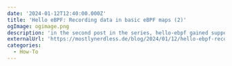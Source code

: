 ```yaml
---
date: '2024-01-12T12:40:00.000Z'
title: 'Hello eBPF: Recording data in basic eBPF maps (2)'
ogImage: ogimage.png
description: 'in the second post in the series, hello-ebpf gained support for basic eBPF hash maps and the ability to store structures in these maps'
externalUrl: 'https://mostlynerdless.de/blog/2024/01/12/hello-ebpf-recording-data-in-basic-ebpf-maps-2/'
categories:
  - How-To
---
```


